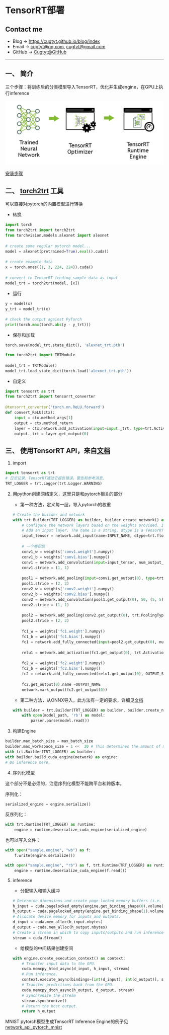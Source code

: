 # TensorRT部署 <!-- omit in toc -->

## Contact me <!-- omit in toc -->

* Blog -> <https://cugtyt.github.io/blog/index>
* Email -> <cugtyt@qq.com>, <cugtyt@gmail.com>
* GitHub -> [Cugtyt@GitHub](https://github.com/Cugtyt)

---

## 一、 简介

三个步骤：将训练后的分类模型导入TensorRT，优化并生成engine，在GPU上执行inference

![](R/tensorrt-fig1.png)

[安装步骤](https://docs.nvidia.com/deeplearning/sdk/tensorrt-install-guide/index.html)


## 二、 [torch2trt](https://github.com/NVIDIA-AI-IOT/torch2trt) 工具

可以直接对pytorch的内置模型进行转换

* 转换

``` python
import torch
from torch2trt import torch2trt
from torchvision.models.alexnet import alexnet

# create some regular pytorch model...
model = alexnet(pretrained=True).eval().cuda()

# create example data
x = torch.ones((1, 3, 224, 224)).cuda()

# convert to TensorRT feeding sample data as input
model_trt = torch2trt(model, [x])
```

* 运行

``` python
y = model(x)
y_trt = model_trt(x)

# check the output against PyTorch
print(torch.max(torch.abs(y - y_trt)))
```

* 保存和加载

``` python
torch.save(model_trt.state_dict(), 'alexnet_trt.pth')
```

``` python
from torch2trt import TRTModule

model_trt = TRTModule()
model_trt.load_state_dict(torch.load('alexnet_trt.pth'))
```

* 自定义

``` python
import tensorrt as trt
from torch2trt import tensorrt_converter

@tensorrt_converter('torch.nn.ReLU.forward')
def convert_ReLU(ctx):
    input = ctx.method_args[1]
    output = ctx.method_return
    layer = ctx.network.add_activation(input=input._trt, type=trt.ActivationType.RELU)  
    output._trt = layer.get_output(0)
```

## 三、 使用TensorRT API，来自[文档](https://docs.nvidia.com/deeplearning/sdk/tensorrt-developer-guide/index.html)

1. import

``` python
import tensorrt as trt
# 日志记录，TensorRT通过它报告错误，警告和参考消息. 
TRT_LOGGER = trt.Logger(trt.Logger.WARNING)
```

2. 用python创建网络定义，这里只是和pytorch相关的部分

   * 第一种方法，定义每一层，导入pytorch的权重

    ``` python
    # Create the builder and network
    with trt.Builder(TRT_LOGGER) as builder, builder.create_network() as network:
        # Configure the network layers based on the weights provided. In this case, the weights are imported from a pytorch model. 
        # Add an input layer. The name is a string, dtype is a TensorRT dtype, and the shape can be provided as either a list or tuple.
        input_tensor = network.add_input(name=INPUT_NAME, dtype=trt.float32, shape=INPUT_SHAPE)

        # 一个卷积层
        conv1_w = weights['conv1.weight'].numpy()
        conv1_b = weights['conv1.bias'].numpy()
        conv1 = network.add_convolution(input=input_tensor, num_output_maps=20, kernel_shape=(5, 5), kernel=conv1_w, bias=conv1_b)
        conv1.stride = (1, 1)

        pool1 = network.add_pooling(input=conv1.get_output(0), type=trt.PoolingType.MAX, window_size=(2, 2))
        pool1.stride = (2, 2)
        conv2_w = weights['conv2.weight'].numpy()
        conv2_b = weights['conv2.bias'].numpy()
        conv2 = network.add_convolution(pool1.get_output(0), 50, (5, 5), conv2_w, conv2_b)
        conv2.stride = (1, 1)

        pool2 = network.add_pooling(conv2.get_output(0), trt.PoolingType.MAX, (2, 2))
        pool2.stride = (2, 2)

        fc1_w = weights['fc1.weight'].numpy()
        fc1_b = weights['fc1.bias'].numpy()
        fc1 = network.add_fully_connected(input=pool2.get_output(0), num_outputs=500, kernel=fc1_w, bias=fc1_b)

        relu1 = network.add_activation(fc1.get_output(0), trt.ActivationType.RELU)

        fc2_w = weights['fc2.weight'].numpy()
        fc2_b = weights['fc2.bias'].numpy()
        fc2 = network.add_fully_connected(relu1.get_output(0), OUTPUT_SIZE, fc2_w, fc2_b)

        fc2.get_output(0).name =OUTPUT_NAME
        network.mark_output(fc2.get_output(0))
    ```

   * 第二种方法，从ONNX导入，此方法有一定的要求，详细见[文档](https://docs.nvidia.com/deeplearning/sdk/tensorrt-developer-guide/index.html#import_onnx_python)

    ``` python
    with builder = trt.Builder(TRT_LOGGER) as builder, builder.create_network() as network, trt.OnnxParser(network, TRT_LOGGER) as parser:
        with open(model_path, 'rb') as model:
            parser.parse(model.read())
    ```

3. 构建Engine

``` python
builder.max_batch_size = max_batch_size
builder.max_workspace_size = 1 <<  20 # This determines the amount of memory available to the builder when building an optimized engine and should generally be set as high as possible.
with trt.Builder(TRT_LOGGER) as builder:
with builder.build_cuda_engine(network) as engine:
# Do inference here.
```

4. 序列化模型

这个部分不是必须的，注意序列化模型不能跨平台和跨版本。

序列化：

``` python
serialized_engine = engine.serialize()
```

反序列化：

``` python
with trt.Runtime(TRT_LOGGER) as runtime:
    engine = runtime.deserialize_cuda_engine(serialized_engine)
```

也可以写入文件：

``` python
with open("sample.engine", "wb") as f:
	f.write(engine.serialize())
```

``` python
with open("sample.engine", "rb") as f, trt.Runtime(TRT_LOGGER) as runtime:
	engine = runtime.deserialize_cuda_engine(f.read())
```

5. inference

   * 分配输入和输入缓冲

   ``` python
   # Determine dimensions and create page-locked memory buffers (i.e. won't be swapped to disk) to hold host inputs/outputs.
   h_input = cuda.pagelocked_empty(engine.get_binding_shape(0).volume(), dtype=np.float32)
   h_output = cuda.pagelocked_empty(engine.get_binding_shape(1).volume(), dtype=np.float32)
   # Allocate device memory for inputs and outputs.
   d_input = cuda.mem_alloc(h_input.nbytes)
   d_output = cuda.mem_alloc(h_output.nbytes)
   # Create a stream in which to copy inputs/outputs and run inference.
   stream = cuda.Stream()
   ```

   * 给模型的中间结果创建空间
    
    ``` python
    with engine.create_execution_context() as context:
		# Transfer input data to the GPU.
		cuda.memcpy_htod_async(d_input, h_input, stream)
		# Run inference.
		context.execute_async(bindings=[int(d_input), int(d_output)], stream_handle=stream.handle)
		# Transfer predictions back from the GPU.
		cuda.memcpy_dtoh_async(h_output, d_output, stream)
		# Synchronize the stream
		stream.synchronize()
		# Return the host output. 
        return h_output
    ```


MNIST pytorch模型生成TensorRT Inference Engine的例子见 [network_api_pytorch_mnist](https://github.com/gitthhub/TensorRT-example/blob/7a484ae70b/offical_python_example/network_api_pytorch_mnist)